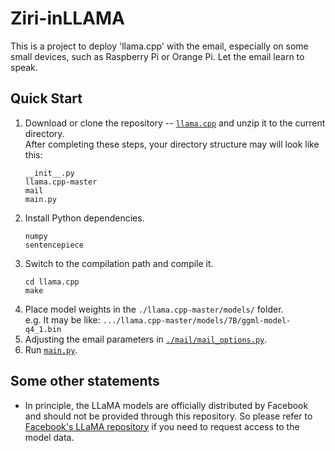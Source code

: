 # Ziri-inLLAMA
This is a project to deploy 'llama.cpp' with the email, especially on some small devices, such as Raspberry Pi or Orange Pi. Let the email learn to speak.  

## Quick Start
1. Download or clone the repository -- [`llama.cpp`](https://github.com/ggerganov/llama.cpp) and unzip it to the current directory.  
   After completing these steps, your directory structure may will look like this:
   ```
   __init__.py
   llama.cpp-master
   mail
   main.py
   ```
2. Install Python dependencies.
   ```
   numpy
   sentencepiece
   ```
4. Switch to the compilation path and compile it.
   ```
   cd llama.cpp
   make
   ```
5. Place model weights in the `./llama.cpp-master/models/` folder.  
   e.g. It may be like: `.../llama.cpp-master/models/7B/ggml-model-q4_1.bin`
7. Adjusting the email parameters in [`./mail/mail_options.py`](./mail/mail_options.py).
8. Run [`main.py`](./main.py).

## Some other statements
- In principle, the LLaMA models are officially distributed by Facebook and should not be provided through this repository. So please refer to [Facebook's LLaMA repository](https://github.com/facebookresearch/llama) if you need to request access to the model data.
